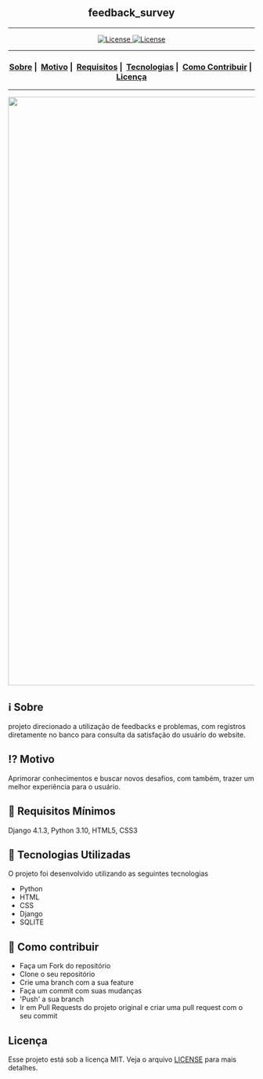 <h2 align="center">feedback_survey</h2>

___




<p align="center">
  <a href="LICENSE">
    <img alt="License" src="https://img.shields.io/badge/license-MIT-%23F8952D">
  </a>
  <a href="https://lucenasoft.pythonanywhere.com/ target="_blank">
    <img alt="License" src="https://img.shields.io/badge/view%20page-ON-brightgreen">
  </a>
</p>

___

<h3 align="center">
  <a href="#information_source-sobre">Sobre</a>&nbsp;|&nbsp;
  <a href="#interrobang-motivo">Motivo</a>&nbsp;|&nbsp;
  <a href="#seedling-requisitos-mínimos">Requisitos</a>&nbsp;|&nbsp;
  <a href="#rocket-tecnologias-utilizadas">Tecnologias</a>&nbsp;|&nbsp;
  <a href="#link-como-contribuir">Como Contribuir</a>&nbsp;|&nbsp;
  <a href="#licença">Licença</a>
</h3>

___

<img src="https://readme-maker.herokuapp.com/uploads/98e7ee93493b6d98-Full_image.png" width="1200">

## :information_source: Sobre

projeto direcionado a utilização de feedbacks e problemas, com registros diretamente no banco para consulta da satisfação do usuário do website.

## :interrobang: Motivo

Aprimorar conhecimentos e buscar novos desafios, com também, trazer um melhor experiência para o usuário.

## :seedling: Requisitos Mínimos

Django 4.1.3, Python 3.10, HTML5, CSS3

## :rocket: Tecnologias Utilizadas 

O projeto foi desenvolvido utilizando as seguintes tecnologias

- Python
- HTML
- CSS
- Django
- SQLITE

## :link: Como contribuir 

- Faça um Fork do repositório
- Clone o seu repositório
- Crie uma branch com a sua feature
- Faça um commit com suas mudanças
- 'Push' a sua branch
- Ir em Pull Requests do projeto original e criar uma pull request com o seu commit

## Licença 

Esse projeto está sob a licença MIT. Veja o arquivo [LICENSE](LICENSE) para mais detalhes.
